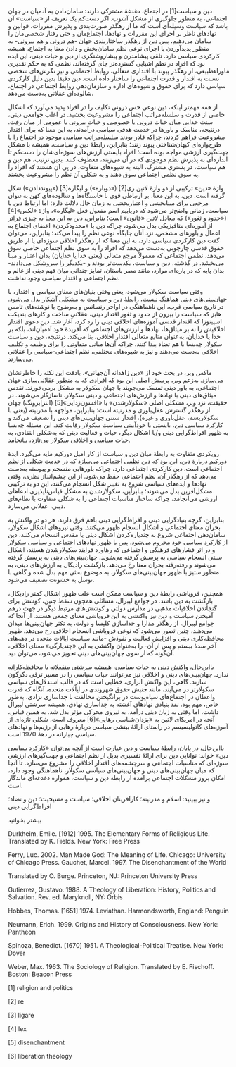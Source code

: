   دین و سیاست[1] در اجتماع، دغدغۀ مشترکی دارند: سامان‌دادن به آدمیان در جهان اجتماعی، به منظور جلوگیری از مشکل آشوب. اگر دست‌کم یک تعریف از «سیاست» آن باشد که سیاست وسیله‌ای است که ما از رهگذر صورت‌بندی و پذیرش مقررات، قوانین و نهادهای ناظر بر اجرای این مقررات و نهادها، اجتماع‌مان و حتی رفتار شخصی‌مان را سامان می‌دهیم، پس دین از رهگذر ساختاربندی جهان -هم درونی و هم بیرونی- به منظور پدیدآوردن یا اجرای نوعی نظم سامان‌بخش و دادن معنا به اجتماع، همیشه کارکردی سیاسی دارد. تلقی پیشامدرن و پیشاروشنگری از دین و حیات دینی، این ایده بود که افراد در نظم اشیایی گسترده‌تر جای گرفته‌اند، نظمی که به حکم تقدیری ماوراءطبیعی، از رهگذر پیوند با اقتداری متعالی، روابط اجتماعی و نیز نگرش‌های شخصی نسبت به اقتدار و قدرت اجتماعی را ساختار داده است. دین دقیقاً بدین دلیل کارکردی سیاسی دارد که برای حقوق و شیوه‌های اداره و سازمان‌دهی روابط اجتماعی در اجتماع، شالوده‌ای عقلانی به‌دست می‌دهد.­

از همه مهم‌تر اینکه، دین نوعی حس درونی تکلیف را در افراد پدید می‌آورد که اشکال خاصی از قدرت و سلسله‌مراتب اجتماعی را مشروعیت بخشید. در اغلب جوامعی دینی، سنت جدایی میان حیات درونی یا خصوصی و حیات بیرونی یا عمومی از میان رفت. درنتیجه، مناسک و باورها در خدمت هدفی سیاسی درآمدند، به این معنا که برای اقتدار مشروعیت فراهم کردند، چراکه قادر بودند سلسله‌مراتب سیاسی موجود در اجتماع را با طرح‌واره‌ای کیهان‌شناختی پیوند زنند؛ بنابراین، رابطۀ دین و سیاست، همیشه با مشکل جهت‌گیری ارزشی مواجه بوده است؛ افراد بایستی ارزش‌های سوژه‌ای‌شان را دست‌کم تا اندازه‌ای به پذیرش نظم موجودی که در آن می‌زیند، معطوف کنند. بدین ترتیب، هم دین و هم سیاست، در بستری مشترک، البته به شیوه‌های متفاوت، در پی آن هستند که افراد را به سوی نظمی اجتماعی سوق دهند و به شکلی آن نظم را مشروعیت بخشند.

 واژۀ «دین» ترکیبی از دو واژۀ لاتین ری[2] («دوباره») و لیگاره[3] («پیونددادن») شکل گرفته است. دین، به این معنا، بر ارتباطی قوی با خاستگاه‌ها و شالوده‌های کهن به‌عنوان مرجعی برای مبنابخشی و اعتباربخشی به زمان حال دلالت دارد؛ اما ارتباط دین با سیاست، زمانی واضح‌تر می‌شود که دریابیم اسم مفعول فعل «لیگاره»، واژۀ «لکس»[4] («حدود و ثغور») که معادل لاتین «قانون» است؛ بنابراین، دین به این معنا به چیزی فراتر از آموزه‌ای متافیزیکی بدل می‌شود، چراکه دین با «محدودکردن» اعضای اجتماع به اعمال و باورهای مشخص، نزد آنان جایگاه نوعی نظم را پیدا می‌کند؛ بنابراین، می‌توان گفت دین کارکردی سیاسی دارد، به این معنا که از رهگذر اخلاقی سوژه‌ای یا از طریق حقوق قدسی چارچوبی به‌دست می‌دهد که افراد را به سوی نظم اجتماعی خاصی سوق می‌دهد، نظمی اجتماعی که معمولاً مرجع متعالی (یعنی خدا یا خدایان) بدان اعتبار و مبنا می‌بخشد. در گذشته، دین و سیاست، یکدست‌تر بودند و -یکدیگر را سروشکل می‌دادند- بدان پایه که در پاره‌ای موارد، مانند مصر باستان، تمایز چندانی میان فهم دینی از عالم و نظم اجتماعی و اقتدار سیاسی وجود نداشت.

وقتی سیاست سکولار می‌شود، یعنی وقتی بنیان‌های معنای سیاسی و اقتدار، با جهان‌بینی‌های دینی هماهنگ نیست، رابطۀ دین و سیاست به مشکلی آشکار بدل می‌شود. در تاریخ سیاسی غرب، این ناهماهنگی در اواخر رنسانس و به‌وضوح با نوشته‌های تامس هابز که سیاست را بیرون از حدود و ثغور اقتدار دینی، عقلانی ساخت و کارهای بندیکت اسپینوزا که اقتدار قدسی آموزه‌های اخلاقی دینی را رد کرد، آغاز شد. دین دعوی اقتدار اخلاقیش را نه بر میثاق‌ها، نهادها و ارزش‌های اجتماعی که آفریدۀ خود آدمیان‌اند، بلکه بر خدا یا خدایان، به‌عنوان منابع متعالی اقتدار اخلاقی، بنا می‌کند. درنتیجه، دین و سیاست سکولار چه‌بسا با هم تضاد پیدا کنند، چراکه آن‌ها مبانی متفاوتی را برای ‌وظیفه و تکلیف اخلاقی به‌دست می‌دهند و نیز به شیوه‌های مختلفی، نظم اجتماعی-سیاسی را عقلانی می‌سازند.

ماکس وبر، در بحث خود از «دین زاهدانه آن‌جهانی»، بادقت این نکته را خاطرنشان می‌سازد. به‌زعم وبر، پرسش اصلی این بود که افرادی که به منظور عقلانی‌سازی جهان اجتماعی، به باور دینی تمسک می‌جویند با جهان سکولار به مشکل برمی‌خورند. تقدس میثاق‌های دینی با نهادها و ارزش‌های اجتماعی و دینی سکولار، ناسازگار می‌شوند. در حقیقت، نزد وبر، مشکلی اصلی «سکولارشدن» یا «افسون‌زدایی»[5] (انتزابرونگ) جهان از رهگذر گسترش عقل‌باوری و مدرنیته است؛ بنابراین، مواجهه با مدرنیته (یعنی با سکولاریسم، عقل‌باوری و غیره)، اقتدار سنتی جهان‌بینی‌های دینی را تضعیف می‌کند و کارکرد سیاسی دین، بایستی با خودآیینی سیاست سکولار رقابت کند. این مسئله چه‌بسا به ظهور افراط‌گرایی دینی و/یا اشکال دیگر، حیات و فعالیت دینی که به‌شکلی انتقادی، به حیات سیاسی و اخلاقی سکولار می‌تازد، بیانجامد.

 رویکردی متفاوت به رابطۀ میان دین و سیاست از کار امیل دورکیم مایه می‌گیرد. ایدۀ دورکیم دربارۀ دین، این بود که دین نظمی اجتماعی می‌سازد که در خدمت شکلی از نظم اجتماعی است. دین کارکردی اجتماعی دارد، چراکه باورهایی منسجم و پیوسته به‌دست می‌دهد که از رهگذر آن، نظم اجتماعی حفظ می‌شود. از این چشم‌انداز نظری، وقتی نهادها و ایده‌های سیاسی شروع به تغییر شکل انسجام می‌کنند، این دو به ترکیبی مشکل‌آفرین بدل می‌شوند؛ بنابراین، سکولارشدن به مشکل قیاس‌ناپذیری ادعاهای ارزشی می‌انجامد، چراکه ساختار مناسبات اجتماعی را به شکلی متفاوت با نظام‌های دینی، عقلانی می‌سازد.

بنابراین، گرچه بنیادگرایی دینی و افراط‌گرایی دینی باهم فرق دارند، هر دو در واکنش به بحران معنای اجتماعی و اشکال انسجام ظهور می‌کنند. وقتی نیروهای اشکال سکولار، سامان‌دهی اجتماعی شروع به چندپاره‌کردن اشکال دینی یا مقدس انسجام می‌کنند، دین از کارکرد سیاسی خود محروم می‌شود. پس با ظهور نهادهای اجتماعی و سیاسی سکولار و در اثر فشارهای فرهنگی و اجتماعی که رهاورد فرایند سکولارشدن هستند، اشکال سنتی انسجام سیاسی به پرسش گرفته می‌شوند. جهان‌بینی‌های دینی به پرسش گرفته می‌شوند و رفته‌رفته بحران معنا رخ می‌دهد. بازگشت رادیکال به ارزش‌های دینی، به منظور ستیز با ظهور جهان‌بینی‌های سکولار، به موضوع بحثی مهم بدل شده و گاهی با توسل به خشونت تضعیف می‌شود.

همچنین، فروپاشی رابطۀ دین و سیاست ممکن است علت ظهور اشکال کمتر رادیکال، بازگشت به دین باشد. در جوامع لیبرال، مسائلی همچون سقط جنین، کوشش برای گنجاندن اخلاقیات مذهبی در مدارس دولتی و کوشش‌های مرتبط دیگر در جهت درهم آمیختن سیاست و دین نیز واکنشی به این فروپاشی معنای جمعی هستند. از آنجا که جوامع لیبرال، از رهگذر مدارا و جداسازی کلیسا و دولت، به تکثر جهان‌بینی‌ها میدان می‌دهند، چنین تصور می‌شود که نوعی فروپاشی انسجام اخلاقی رخ می‌دهد. ظهور محافظه‌کاری دینی و افزایش فعالیت و نفوذش -مانند سیاست ایالات متحده در دهه‌های آخر سدۀ بیستم و پس از آن- را به‌عنوان واکنشی به این «چندپارگی» معنای اخلاقی، آن‌گونه که از سوی جهان‌بینی‌های دینی تجویز می‌شود، می‌توان دید.

 بااین‌حال، واکنش دینی به حیات سیاسی، همیشه سرشتی منفعلانه یا محافظه‌کارانه ندارد. جهان‌بینی‌های دینی و اخلاقی نیز می‌توانند حیات سیاسی را در مسیر ترقی دگرگون سازند. گاهی، این واکنش ابزاری، خطابی است که در قالب استدلال‌های سیاسی سکولارتر در می‌آیند، مانند جنبش حقوق شهروندی در ایالات متحده، آنگاه که قدرت واعظان در اجتماع‌های سیاه‌پوست در برانگیختن مخالفت با جداسازی نژادی، به‌طور خاص، مهم بود. نقد بنیادی نهادهای آغشته به جداسازی نهادی، همیشه سرشتی لیبرال داشت، اما وقتی به زبان دینی درآمد، به نیروی محرکی مؤثر بدل شد. به همین قیاس، آنچه در امریکای لاتین به «یزدان‌شناسی رهایی»[6] معروف است، شکلی تازه‌ای از آموزه‌های کاتولیسیسم در راستای ارائۀ بینشی سیاسی دربارۀ رهایی از رژیم‌ها و نهادهای سیاسی جبارانه در دهۀ 1970 است. 

بااین‌حال، در پایان، رابطۀ سیاست و دین عبارت است از آنچه می‌توان «کارکرد سیاسی دین» خواند: توانایی دین برای ارائۀ تفسیری بدیل از نظم اجتماعی و جهت‌گیرهای ارزشی سوژه‌ای که مناسبات اجتماعی و سرچشمه‌های اقتدار اخلاقی را مشروع می‌سازد. تا آنجا که میان جهان‌بینی‌های دینی و جهان‌بینی‌های سیاسی سکولار، ناهماهنگی وجود دارد، امکان بروز مشکلات اجتماعی برآمده از رابطه دین و سیاست، همواره دغدغه‌ای ماندگار است.

و نیز ببینید: اسلام و مدرنیته؛ کارآفرینان اخلاقی؛ سیاست و مسیحیت؛ دین و تضاد؛ افراط‌گرایی دینی

بیشتر بخوانید 

Durkheim, Emile. [1912] 1995. The Elementary Forms of Religious Life. Translated by K. Fields. New York: Free Press

Ferry, Luc. 2002. Man Made God: The Meaning of Life. Chicago: University of Chicago Press. Gauchet, Marcel. 1997. The Disenchantment of the World

Translated by O. Burge. Princeton, NJ: Princeton University Press

Gutierrez, Gustavo. 1988. A Theology of Liberation: History, Politics and Salvation. Rev. ed. Maryknoll, NY: Orbis

Hobbes, Thomas. [1651] 1974. Leviathan. Harmondsworth, England: Penguin

Neumann, Erich. 1999. Origins and History of Consciousness. New York: Pantheon

Spinoza, Benedict. [1670] 1951. A Theological-Political Treatise. New York: Dover

Weber, Max. 1963. The Sociology of Religion. Translated by E. Fischoff. Boston: Beacon Press

 [1] religion and politics

 [2] re 

[3] ligare

 [4] lex 

[5] disenchantment

 [6] liberation theology 

 